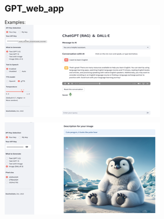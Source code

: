 # GPT_web_app
Examples:
<img
  src="1.png"
  width="700"
  height="300"
/>

<img
  src="2.png"
  width="700"
  height="300"
/>
